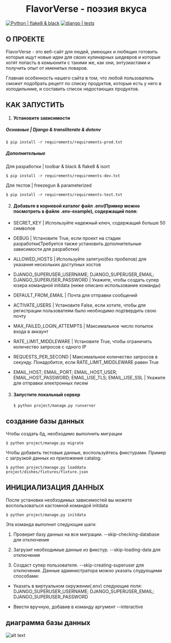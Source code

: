 <h1 align="center">FlavorVerse - поэзия вкуса</h1>

[![Python | flake8 & black](https://github.com/arsyst/ya-django-project/actions/workflows/python-package.yml/badge.svg)](https://github.com/arsyst/ya-django-project/actions/workflows/python-package.yml)
[![django | tests](https://github.com/arsyst/ya-django-project/actions/workflows/django-tests.yml/badge.svg)](https://github.com/arsyst/ya-django-project/actions/workflows/django-tests.yml)


<h2>О ПРОЕКТЕ</h2>
<p>FlavorVerse - это веб-сайт для людей, умеющих и любящих готовить которые ищут новые идеи для своих кулинарных шедевров и которые хотят попасть в комьюнити с такими же, как они, энтузиастами и получить опыт от именитых поваров.</p>
<p>Главная особенность нашего сайта в том, что любой пользователь сможет подобрать рецепт по списку продуктов, которые есть у него в холодильнике, и составить список недостающих продуктов. </p>


<h2>КАК ЗАПУСТИТЬ</h2>

1. <h4>Установите зависимости</h4>

<h5>Основные | Django & transliterate & dotenv</h5>
<pre><code>$ pip install -r requirements/requirements-prod.txt</code></pre>

<h5>Дополнительные</h5>
Для разработки | toolbar & black & flake8 & isort <pre><code>$ pip install -r requirements/requirements-dev.txt</code></pre>
Для тестов | freezegun & parameterized<pre><code>$ pip install -r requirements/requirements-test.txt</code></pre>


2. <h4>Добавьте в корневой каталог файл .env(Пример можно посмотреть в файле .env-example), содержащий поля:</h4>

* SECRET_KEY | Используйте надежный ключ, содержащий больше 50 символов

* DEBUG | Установите True, если проект на стадии разработки(Требуется также установить дополнительные зависимости для разработки)

* ALLOWED_HOSTS | Используйте запятую(без пробелов) для указания нескольких доступных хостов

* DJANGO_SUPERUSER_USERNAME; DJANGO_SUPERUSER_EMAIL; DJANGO_SUPERUSER_PASSWORD | Укажите, чтобы создать супер юзера командной  initdata  (ниже описано использование команды)

* DEFAULT_FROM_EMAIL | Почта для отправки сообщений

* ACTIVATE_USERS | Установите False, если хотите, чтобы для регистрации пользоватеям было необходимо подтвердить свою почту

* MAX_FAILED_LOGIN_ATTEMPTS | Максимальное число попыток входа в аккаунт

* RATE_LIMIT_MIDDLEWARE | Установите True, чтобы ограничить количество запросов с одного IP

* REQUESTS_PER_SECOND | Максимальное количество запросов в секунду. Понадобится, если RATE_LIMIT_MIDDLEWARE равен True

* EMAIL_HOST; EMAIL_PORT; EMAIL_HOST_USER; EMAIL_HOST_PASSWORD; EMAIL_USE_TLS; EMAIL_USE_SSL | Укажите для отправки электронных писем


3. <h4>Запустите локальный сервер </h4><pre><code>$ python project/manage.py runserver</code></pre>



<h2>создание базы данных</h2>
Чтобы создать бд, необходимо выполнить миграции<pre><code>$ python project/manage.py migrate</code></pre>
Чтобы добавить тестовые данные, воспользуйтесь фикстурами. Пример с загрузкой данных из приложения catalog: <pre><code>$ python project/manage.py loaddata project/dishes/fixtures/fixture.json</code></pre>



<h2>ИНИЦИАЛИЗАЦИЯ ДАННЫХ</h2>
После установки необходимых зависимостей вы можете воспользоваться кастомной командой initdata<pre><code>$ python project/manage.py initdata</code></pre>Эта команда выполнит следующие шаги:

1. Проверит базу данных на все миграции. --skip-checking-database для отключения

2. Загрузит необходимые данные из фикстур. --skip-loading-data для отключения

3. Создаcт супер пользователя. --skip-creating-superuser для отключения. Данные администратора можно указать слудующими способами:

* Указать в виртуальном окружении(.env) следующие поля: DJANGO_SUPERUSER_USERNAME; DJANGO_SUPERUSER_EMAIL; DJANGO_SUPERUSER_PASSWORD

* Ввести вручную, добавив в команду аргумент --interactive

<h2>диаграмма базы данных</h2>

![alt text](https://github.com/arsyst/ya-django-project/blob/51e0e7e6188a028107ef3eb7e285e56ae8bc8022/er_models/db.png)

